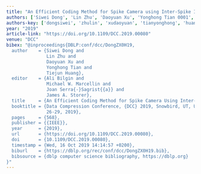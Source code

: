 ```yaml
---
title: "An Efficient Coding Method for Spike Camera using Inter-Spike Intervals"
authors: ['Siwei Dong', 'Lin Zhu', 'Daoyuan Xu', 'Yonghong Tian 0001', 'Tiejun Huang']
authors-key: ['dongsiwei', 'zhulin', 'xudaoyuan', 'tianyonghong', 'huangtiejun']
year: "2019"
article-link: "https://doi.org/10.1109/DCC.2019.00080"
venue: "DCC"
bibex: "@inproceedings{DBLP:conf/dcc/DongZX0H19,
  author    = {Siwei Dong and
               Lin Zhu and
               Daoyuan Xu and
               Yonghong Tian and
               Tiejun Huang},
  editor    = {Ali Bilgin and
               Michael W. Marcellin and
               Joan Serra{-}Sagrist{{a}} and
               James A. Storer},
  title     = {An Efficient Coding Method for Spike Camera Using Inter-Spike Intervals},
  booktitle = {Data Compression Conference, {DCC} 2019, Snowbird, UT, USA, March
               26-29, 2019},
  pages     = {568},
  publisher = {{IEEE}},
  year      = {2019},
  url       = {https://doi.org/10.1109/DCC.2019.00080},
  doi       = {10.1109/DCC.2019.00080},
  timestamp = {Wed, 16 Oct 2019 14:14:57 +0200},
  biburl    = {https://dblp.org/rec/conf/dcc/DongZX0H19.bib},
  bibsource = {dblp computer science bibliography, https://dblp.org}
}"
---
```

